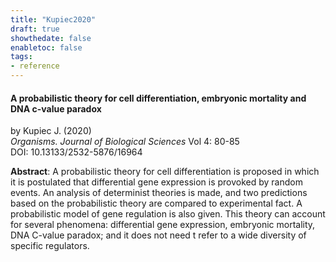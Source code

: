 ```yaml
---
title: "Kupiec2020"
draft: true
showthedate: false
enabletoc: false
tags:
- reference
---
```


#### **A probabilistic theory for cell differentiation, embryonic mortality and DNA c-value paradox**     
by Kupiec J. (2020)         
*Organisms. Journal of Biological Sciences* Vol 4: 80-85       
DOI: 10.13133/2532-5876/16964     

**Abstract**:  A probabilistic theory for cell differentiation is proposed in which it is postulated that differential gene expression is provoked by random events. An analysis of determinist theories is made, and two predictions based on the probabilistic theory are compared to experimental fact. A probabilistic model of gene regulation is also given. This theory can account for several phenomena: differential gene expression, embryonic mortality, DNA C-value paradox; and it does not need t refer to a wide diversity of specific regulators.

